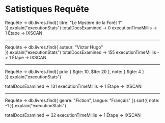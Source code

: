 # Satistiques Requête

Requête	-> db.livres.find({ titre: "Le Mystère de la Forêt 1" }).explain("executionStats")
totalDocsExamined -> 0
executionTimeMillis	-> 1
Étape -> IXSCAN

--- 

Requête	-> db.livres.find({ auteur: "Victor Hugo" }).explain("executionStats")
totalDocsExamined -> 155
executionTimeMillis	-> 1
Étape -> IXSCAN

---

Requête	-> 
db.livres.find({
    prix: { $gte: 10, $lte: 20 },
    note: { $gte: 4 }
}).explain("executionStats")

totalDocsExamined -> 131
executionTimeMillis	-> 1
Étape -> IXSCAN

---

Requête	-> 
db.livres.find({
    genre: "Fiction",
    langue: "Français"
}).sort({ note: -1 }).explain("executionStats")

totalDocsExamined -> 32
executionTimeMillis	-> 1
Étape -> IXSCAN
